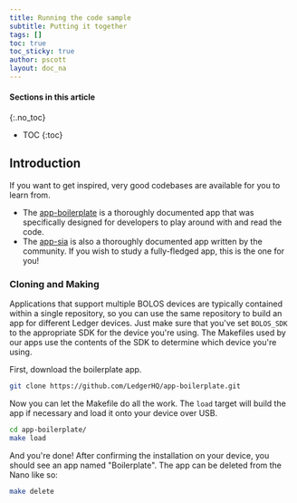 ```yaml
---
title: Running the code sample
subtitle: Putting it together
tags: []
toc: true
toc_sticky: true
author: pscott
layout: doc_na
---
```


#### Sections in this article
{:.no_toc}
* TOC
{:toc}

## Introduction

<!-- Not much documentation has been written yet (work in progress!) regarding the exact steps to follow to write apps. However, very good codebases are available for you to learn from.-->
If you want to get inspired, very good codebases are available for you to learn from.

-   The [app-boilerplate](https://github.com/LedgerHQ/app-boilerplate.git) is a thoroughly documented app that was specifically designed for developers to play around with and read the code.
-   The [app-sia](https://github.com/LedgerHQ/app-sia.git) is also a thoroughly documented app written by the community. If you wish to study a fully-fledged app, this is the one for you!

### Cloning and Making

Applications that support multiple BOLOS devices are typically contained within a single repository, so you can use the same repository to build an app for different Ledger devices. Just make sure that you've set `BOLOS_SDK` to the appropriate SDK for the device you're using. The Makefiles used by our apps use the contents of the SDK to determine which device you're using.

First, download the boilerplate app.

```bash
git clone https://github.com/LedgerHQ/app-boilerplate.git
```

Now you can let the Makefile do all the work. The `load` target will build the app if necessary and load it onto your device over USB.

```bash
cd app-boilerplate/
make load
```

And you're done! After confirming the installation on your device, you should see an app named "Boilerplate". The app can be deleted from the Nano like so:

```bash
make delete
```
